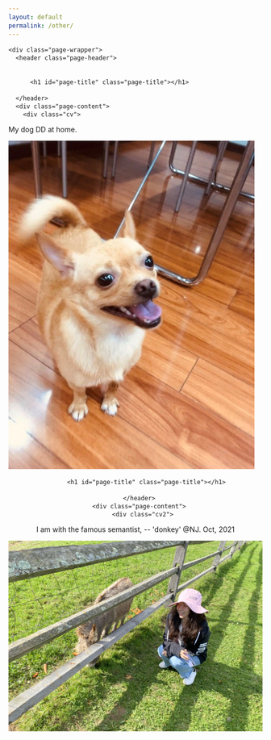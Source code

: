 ```yaml
---
layout: default
permalink: /other/
--- 
```

<!-- ![image](/jiaxingjeanneyu.github.io/dog.jpeg) -->

<main id="main" class="main-content" aria-label="Content">
  <article>
    

    <div class="page-wrapper">
      <header class="page-header">
        
        
          <h1 id="page-title" class="page-title"></h1>
        
      </header>
      <div class="page-content">
        <div class="cv">
<div class="box left">
 <p> My dog DD at home. </p> 
</div>
<div class="box right">
<img src="/Jiaxing-3.jpg" />
</div>
</div>

<style>
.cv {
text-align: center;
}
.cv .box {
display: inline-block;
}
.cv .left {
width: 15%;
}
.cv .right {
width: 34%;
}
</style>
<div class="page-wrapper">
      <header class="page-header">
        
        
          <h1 id="page-title" class="page-title"></h1>
        
      </header>
      <div class="page-content">
        <div class="cv2">
<div class="box left">
 <p> I am with the famous semantist, -- 'donkey' @NJ. Oct, 2021 </p> 
</div>
<div class="box right">
<img src="/donkeyjiaxing.jpg" />
</div>
</div>

<style>
.cv2 {
text-align: center;
}
.cv2 .box {
display: inline-block;
}
.cv2 .left {
width: 15%;
}
.cv2 .right {
width: 34%;
}
</style>


